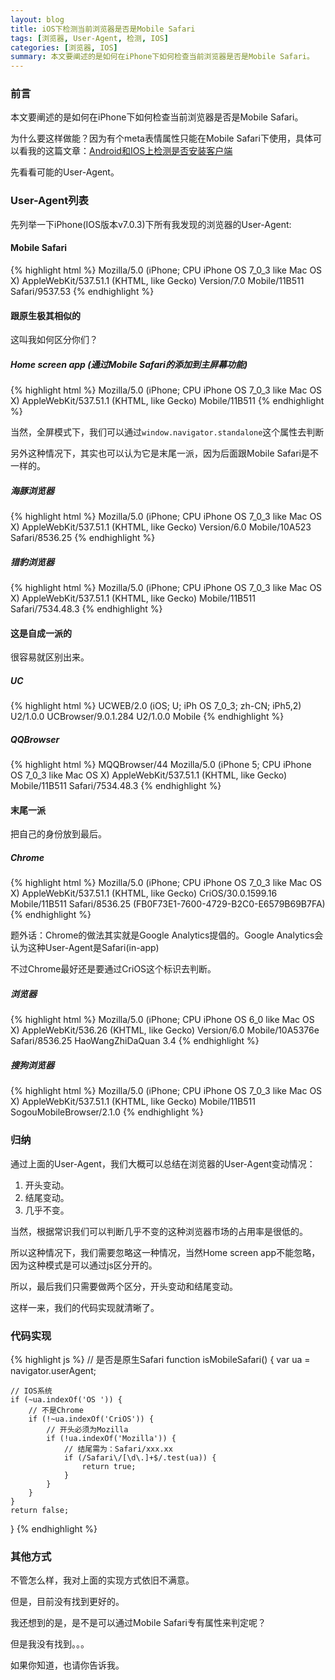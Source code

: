 ```yaml
---
layout: blog
title: iOS下检测当前浏览器是否是Mobile Safari
tags: [浏览器, User-Agent, 检测, IOS]
categories: [浏览器, IOS]
summary: 本文要阐述的是如何在iPhone下如何检查当前浏览器是否是Mobile Safari。
---
```

### 前言
本文要阐述的是如何在iPhone下如何检查当前浏览器是否是Mobile Safari。

为什么要这样做能？因为有个meta表情属性只能在Mobile Safari下使用，具体可以看我的这篇文章：[Android和IOS上检测是否安装客户端](http://yansong.me/2013/10/24/detect-whether-install-native-app-of-ios-or-android-in-browser.html)

先看看可能的User-Agent。

### User-Agent列表
先列举一下iPhone(IOS版本v7.0.3)下所有我发现的浏览器的User-Agent:

#### Mobile Safari

{% highlight html %}
Mozilla/5.0 (iPhone; CPU iPhone OS 7_0_3 like Mac OS X) AppleWebKit/537.51.1 (KHTML, like Gecko) Version/7.0 Mobile/11B511 Safari/9537.53
{% endhighlight %}

#### 跟原生极其相似的
这叫我如何区分你们？

##### Home screen app (通过Mobile Safari的添加到主屏幕功能)

{% highlight html %}
Mozilla/5.0 (iPhone; CPU iPhone OS 7_0_3 like Mac OS X) AppleWebKit/537.51.1 (KHTML, like Gecko) Mobile/11B511
{% endhighlight %}

当然，全屏模式下，我们可以通过`window.navigator.standalone`这个属性去判断

另外这种情况下，其实也可以认为它是末尾一派，因为后面跟Mobile Safari是不一样的。

##### 海豚浏览器

{% highlight html %}
Mozilla/5.0 (iPhone; CPU iPhone OS 7_0_3 like Mac OS X) AppleWebKit/537.51.1 (KHTML, like Gecko) Version/6.0 Mobile/10A523 Safari/8536.25
{% endhighlight %}

##### 猎豹浏览器

{% highlight html %}
Mozilla/5.0 (iPhone; CPU iPhone OS 7_0_3 like Mac OS X) AppleWebKit/537.51.1 (KHTML, like Gecko) Mobile/11B511 Safari/7534.48.3
{% endhighlight %}

#### 这是自成一派的
很容易就区别出来。

##### UC

{% highlight html %}
UCWEB/2.0 (iOS; U; iPh OS 7_0_3; zh-CN; iPh5,2) U2/1.0.0 UCBrowser/9.0.1.284 U2/1.0.0 Mobile
{% endhighlight %}

##### QQBrowser

{% highlight html %}
MQQBrowser/44 Mozilla/5.0 (iPhone 5; CPU iPhone OS 7_0_3 like Mac OS X) AppleWebKit/537.51.1 (KHTML, like Gecko) Mobile/11B511 Safari/7534.48.3
{% endhighlight %}

#### 末尾一派
把自己的身份放到最后。

##### Chrome

{% highlight html %}
Mozilla/5.0 (iPhone; CPU iPhone OS 7_0_3 like Mac OS X) AppleWebKit/537.51.1 (KHTML, like Gecko) CriOS/30.0.1599.16 Mobile/11B511 Safari/8536.25 (FB0F73E1-7600-4729-B2C0-E6579B69B7FA)
{% endhighlight %}

题外话：Chrome的做法其实就是Google Analytics提倡的。Google Analytics会认为这种User-Agent是Safari(in-app)

不过Chrome最好还是要通过CriOS这个标识去判断。

##### 浏览器

{% highlight html %}
Mozilla/5.0 (iPhone; CPU iPhone OS 6_0 like Mac OS X) AppleWebKit/536.26 (KHTML, like Gecko) Version/6.0 Mobile/10A5376e Safari/8536.25 HaoWangZhiDaQuan 3.4
{% endhighlight %}

##### 搜狗浏览器

{% highlight html %}
Mozilla/5.0 (iPhone; CPU iPhone OS 7_0_3 like Mac OS X) AppleWebKit/537.51.1 (KHTML, like Gecko) Mobile/11B511 SogouMobileBrowser/2.1.0
{% endhighlight %}

### 归纳
通过上面的User-Agent，我们大概可以总结在浏览器的User-Agent变动情况：

1. 开头变动。
2. 结尾变动。
3. 几乎不变。

当然，根据常识我们可以判断几乎不变的这种浏览器市场的占用率是很低的。

所以这种情况下，我们需要忽略这一种情况，当然Home screen app不能忽略，因为这种模式是可以通过js区分开的。

所以，最后我们只需要做两个区分，开头变动和结尾变动。

这样一来，我们的代码实现就清晰了。

### 代码实现
{% highlight js %}
// 是否是原生Safari
function isMobileSafari() {
    var ua = navigator.userAgent;

    // IOS系统
    if (~ua.indexOf('OS ')) {
        // 不是Chrome
        if (!~ua.indexOf('CriOS')) {
            // 开头必须为Mozilla
            if (!ua.indexOf('Mozilla')) {
                // 结尾需为：Safari/xxx.xx
                if (/Safari\/[\d\.]+$/.test(ua)) {
                    return true;
                }
            }
        }
    }
    return false;
}
{% endhighlight %}

### 其他方式

不管怎么样，我对上面的实现方式依旧不满意。

但是，目前没有找到更好的。

我还想到的是，是不是可以通过Mobile Safari专有属性来判定呢？

但是我没有找到。。。

如果你知道，也请你告诉我。
